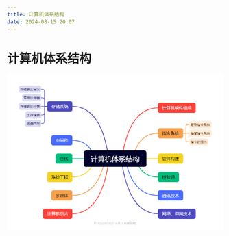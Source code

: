 ```yaml
---
title: 计算机体系结构
date: 2024-08-15 20:07
---
```


# 计算机体系结构

![计算机体系结构](/系统架构师/计算机基础/计算机体系结构/计算机体系结构.png)
